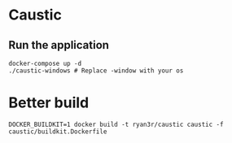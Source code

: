 # Caustic

## Run the application
```
docker-compose up -d
./caustic-windows # Replace -window with your os
```

# Better build
```
DOCKER_BUILDKIT=1 docker build -t ryan3r/caustic caustic -f caustic/buildkit.Dockerfile
```